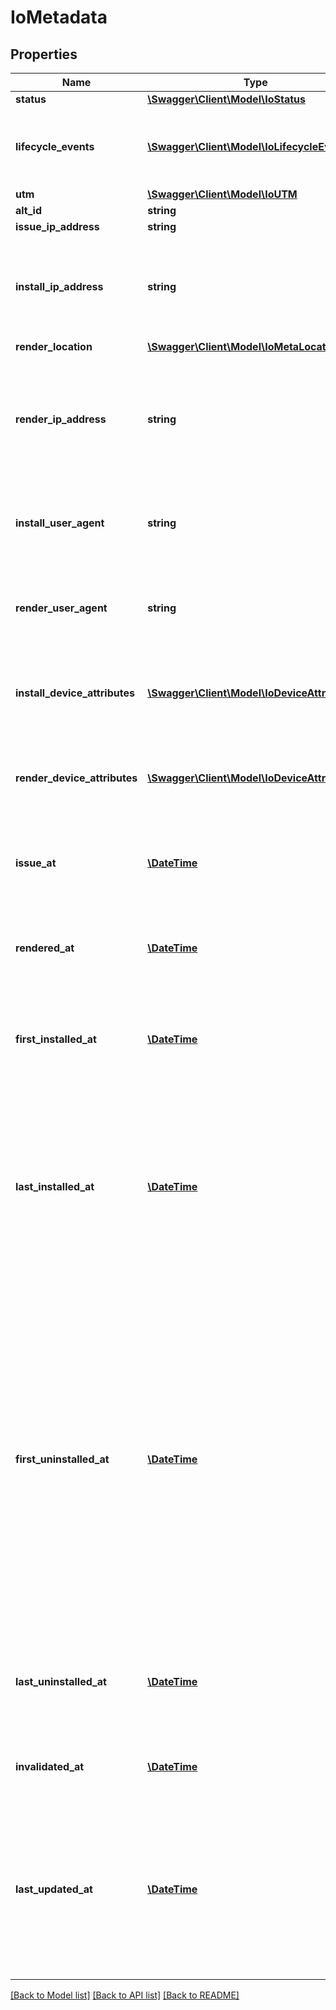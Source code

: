 # IoMetadata

## Properties
Name | Type | Description | Notes
------------ | ------------- | ------------- | -------------
**status** | [**\Swagger\Client\Model\IoStatus**](IoStatus.md) |  | [optional] 
**lifecycle_events** | [**\Swagger\Client\Model\IoLifecycleEvents[]**](IoLifecycleEvents.md) | Events that the pass has attained. Not Writable. | [optional] 
**utm** | [**\Swagger\Client\Model\IoUTM**](IoUTM.md) |  | [optional] 
**alt_id** | **string** |  | [optional] 
**issue_ip_address** | **string** |  | [optional] 
**install_ip_address** | **string** | IP address of the device where the pass was installed on. Not Writeable. | [optional] 
**render_location** | [**\Swagger\Client\Model\IoMetaLocation**](IoMetaLocation.md) |  | [optional] 
**render_ip_address** | **string** | IP address of the device where the pass landing page was rendered on. Not Writeable. | [optional] 
**install_user_agent** | **string** | User agent provided by the Wallet Application. Not Writable. | [optional] 
**render_user_agent** | **string** | User agent where the landing page was rendered on. Not Writable. | [optional] 
**install_device_attributes** | [**\Swagger\Client\Model\IoDeviceAttributes[]**](IoDeviceAttributes.md) | User agent provided by the Wallet Application. Not Writable. | [optional] 
**render_device_attributes** | [**\Swagger\Client\Model\IoDeviceAttributes[]**](IoDeviceAttributes.md) | User agent where the landing page was rendered on. Not Writable. | [optional] 
**issue_at** | [**\DateTime**](\DateTime.md) | Date the pass record was created. Not Writable. | [optional] 
**rendered_at** | [**\DateTime**](\DateTime.md) | Date the pass was first displayed to the user to install. Not Writable. | [optional] 
**first_installed_at** | [**\DateTime**](\DateTime.md) | Date the pass was first installed in a mobile wallet. Not Writable. | [optional] 
**last_installed_at** | [**\DateTime**](\DateTime.md) | Date the pass was last installed in a mobile wallet. For Apple devices, this will update each time the device registers a new token. Not Writable. | [optional] 
**first_uninstalled_at** | [**\DateTime**](\DateTime.md) | Date the pass was first uninstalled from a mobile wallet.  For Apple devices, this represents either the time notifications were disabled, or when the pass was removed from the wallet as it is not possible to distinguish the two events. Not Writable. | [optional] 
**last_uninstalled_at** | [**\DateTime**](\DateTime.md) | Date the pass was last uninstalled from a mobile wallet. Not Writable. | [optional] 
**invalidated_at** | [**\DateTime**](\DateTime.md) | Date the pass was invalidated. Not Writable. | [optional] 
**last_updated_at** | [**\DateTime**](\DateTime.md) | Date the pass record was last updated. Can be used for segmenting passes based &#x27;last visit&#x27;, or &#x27;last-purchase&#x27;. Not Writable. | [optional] 

[[Back to Model list]](../../README.md#documentation-for-models) [[Back to API list]](../../README.md#documentation-for-api-endpoints) [[Back to README]](../../README.md)

